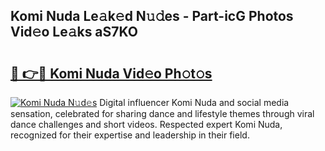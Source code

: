 ## Komi Nuda Le𝚊k𝚎d N𝚞𝚍es - Part-icG Photos Vid𝚎o Le𝚊ks aS7KO

# <h2><a href="http://fbfhwhv.evod.top/?m=Komi+Nuda">🔗 👉🔴 Komi Nuda Vid𝚎o Ph𝚘t𝚘s</a></h2>

[![Komi Nuda N𝚞d𝚎s](https://i.imgur.com/8V9OHl7.gif)](http://fbfhwhv.evod.top/?m=Komi+Nuda)
Digital influencer Komi Nuda and social media sensation, celebrated for sharing dance and lifestyle themes through viral dance challenges and short videos. Respected expert Komi Nuda, recognized for their expertise and leadership in their field. 
